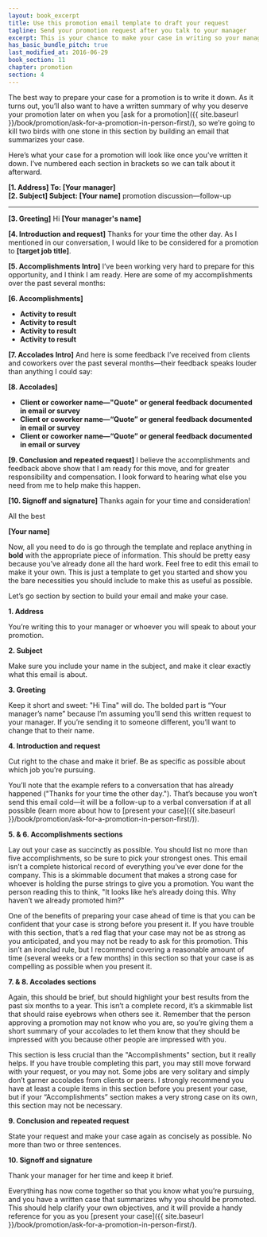 ```yaml
---
layout: book_excerpt
title: Use this promotion email template to draft your request
tagline: Send your promotion request after you talk to your manager
excerpt: This is your chance to make your case in writing so your manager can ciruclate it in your own words. You'll make your case better than anyone else will.
has_basic_bundle_pitch: true
last_modified_at: 2016-06-29
book_section: 11
chapter: promotion
section: 4
---
```

The best way to prepare your case for a promotion is to write it down. As it turns out, you’ll also want to have a written summary of why you deserve your promotion later on when you [ask for a promotion]({{ site.baseurl }}/book/promotion/ask-for-a-promotion-in-person-first/), so we’re going to kill two birds with one stone in this section by building an email that summarizes your case.

Here’s what your case for a promotion will look like once you’ve written it down. I’ve numbered each section in brackets so we can talk about it afterward.

<div class='sample-email'>
<p>
	<strong>[1. Address] To: [Your manager]</strong><br>
	<strong>[2. Subject] Subject: [Your name]</strong> promotion discussion—follow-up
</p>
<hr>
<p><strong>[3. Greeting]</strong> Hi <strong>[Your manager's name]</strong></p>
<p><strong>[4. Introduction and request]</strong> Thanks for your time the other day. As I mentioned in our conversation, I would like to be considered for a promotion to <strong>[target job title]</strong>.</p> 

<p><strong>[5. Accomplishments Intro]</strong> I’ve been working very hard to prepare for this opportunity, and I think I am ready. Here are some of my accomplishments over the past several months:</p>

<p><strong>[6. Accomplishments]</strong></p>
<ul>
<li><strong>Activity to result</strong></li>
<li><strong>Activity to result</strong></li>
<li><strong>Activity to result</strong></li>
<li><strong>Activity to result</strong></li>
</ul>

<p><strong>[7. Accolades Intro]</strong> And here is some feedback I’ve received from clients and coworkers over the past several months—their feedback speaks louder than anything I could say:</p>

<p><strong>[8. Accolades]</strong></p>
<ul>
<li><strong>Client or coworker name—"Quote" or general feedback documented in email or survey</strong></li>
<li><strong>Client or coworker name—“Quote” or general feedback documented in email or survey</strong></li>
<li><strong>Client or coworker name—“Quote” or general feedback documented in email or survey</strong></li>
</ul>
<p><strong>[9. Conclusion and repeated request]</strong> I believe the accomplishments and feedback above show that I am ready for this move, and for greater responsibility and compensation. I look forward to hearing what else you need from me to help make this happen.</p>

<p><strong>[10. Signoff and signature]</strong> Thanks again for your time and consideration!</p>

<p>All the best</p>

<p><strong>[Your name]</strong></p>
</div>

Now, all you need to do is go through the template and replace anything in **bold** with the appropriate piece of information. This should be pretty easy because you’ve already done all the hard work. Feel free to edit this email to make it your own. This is just a template to get you started and show you the bare necessities you should include to make this as useful as possible.

<!-- {% include book_ad_box.html offer="the Promotion email template" blurb="Get this email template and a worksheet you can use to help define your roadmap, track your results, and make your case for your next promotion." %} -->

Let’s go section by section to build your email and make your case.

**1. Address**

You’re writing this to your manager or whoever you will speak to about your promotion.

**2. Subject**

Make sure you include your name in the subject, and make it clear exactly what this email is about.

**3. Greeting**

Keep it short and sweet: "Hi Tina" will do. The bolded part is “Your manager’s name” because I’m assuming you’ll send this written request to your manager. If you’re sending it to someone different, you’ll want to change that to their name.

**4. Introduction and request**

Cut right to the chase and make it brief. Be as specific as possible about which job you’re pursuing. 

You’ll note that the example refers to a conversation that has already happened ("Thanks for your time the other day."). That’s because you won’t send this email cold—it will be a follow-up to a verbal conversation if at all possible (learn more about how to [present your case]({{ site.baseurl }}/book/promotion/ask-for-a-promotion-in-person-first/)).

**5. & 6. Accomplishments sections**

Lay out your case as succinctly as possible. You should list no more than five accomplishments, so be sure to pick your strongest ones. This email isn’t a complete historical record of everything you’ve ever done for the company. This is a skimmable document that makes a strong case for whoever is holding the purse strings to give you a promotion. You want the person reading this to think, "It looks like he’s already doing this. Why haven’t we already promoted him?"

One of the benefits of preparing your case ahead of time is that you can be confident that your case is strong before you present it. If you have trouble with this section, that’s a red flag that your case may not be as strong as you anticipated, and you may not be ready to ask for this promotion. This isn’t an ironclad rule, but I recommend covering a reasonable amount of time (several weeks or a few months) in this section so that your case is as compelling as possible when you present it.

**7. & 8. Accolades sections**

Again, this should be brief, but should highlight your best results from the past six months to a year. This isn’t a complete record, it’s a skimmable list that should raise eyebrows when others see it. Remember that the person approving a promotion may not know who you are, so you’re giving them a short summary of your accolades to let them know that they should be impressed with you because other people are impressed with you.

This section is less crucial than the "Accomplishments" section, but it really helps. If you have trouble completing this part, you may still move forward with your request, or you may not. Some jobs are very solitary and simply don’t garner accolades from clients or peers. I strongly recommend you have at least a couple items in this section before you present your case, but if your “Accomplishments” section makes a very strong case on its own, this section may not be necessary.

**9. Conclusion and repeated request**

State your request and make your case again as concisely as possible. No more than two or three sentences.

**10. Signoff and signature**

Thank your manager for her time and keep it brief.

Everything has now come together so that you know what you’re pursuing, and you have a written case that summarizes why you should be promoted. This should help clarify your own objectives, and it will provide a handy reference for you as you [present your case]({{ site.baseurl }}/book/promotion/ask-for-a-promotion-in-person-first/).